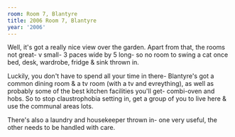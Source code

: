 ```yaml
---
room: Room 7, Blantyre
title: 2006 Room 7, Blantyre
year: '2006'
---
```


Well, it's got a really nice view over the garden.  Apart from that, the rooms not great- v small- 3 paces wide by 5 long- so no room to swing a cat once bed, desk, wardrobe, fridge & sink thrown in.  

Luckily, you don't have to spend all your time in there- Blantyre's got a common dining room & a tv room (with a tv and evreything), as well as probably some of the best kitchen facilities you'll get- combi-oven and hobs.  So to stop claustrophobia setting in, get a group of you to live here & use the communal areas lots.

There's also a laundry and housekeeper thrown in- one very useful, the other needs to be handled with care.